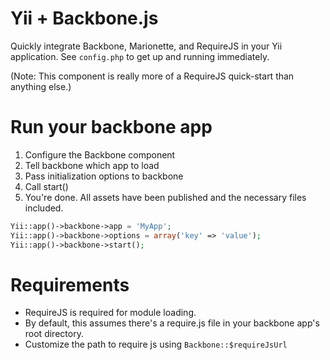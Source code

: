 Yii + Backbone.js
==============

Quickly integrate Backbone, Marionette, and RequireJS in your Yii application. See `config.php` to get up and running immediately.

(Note: This component is really more of a RequireJS quick-start than anything else.)

# Run your backbone app

1. Configure the Backbone component
2. Tell backbone which app to load
3. Pass initialization options to backbone
4. Call start()
5. You're done. All assets have been published and the necessary files included.

```php
Yii::app()->backbone->app = 'MyApp';
Yii::app()->backbone->options = array('key' => 'value');
Yii::app()->backbone->start();
```

# Requirements

* RequireJS is required for module loading.
* By default, this assumes there's a require.js file in your backbone app's root directory.
* Customize the path to require js using `Backbone::$requireJsUrl`

